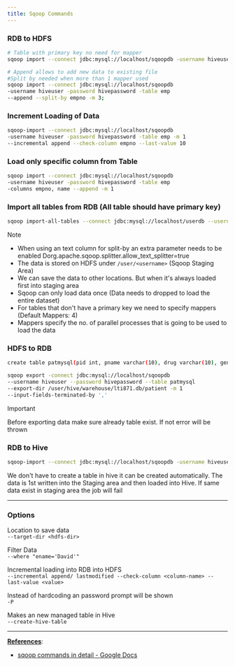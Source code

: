```yaml
---
title: Sqoop Commands
---
```


### RDB to HDFS

````bash
# Table with primary key no need for mapper
sqoop import --connect jdbc:mysql://localhost/sqoopdb -username hiveuser -password hivepassword -table emp -m 1

# Append allows to add new data to existing file
#Split by needed when more than 1 mapper used
sqoop import --connect jdbc:mysql://localhost/sqoopdb 
-username hiveuser -password hivepassword -table emp
--append --split-by empno -m 3;
````

### Increment Loading of Data

````bash
sqoop-import --connect jdbc:mysql://localhost/sqoopdb 
-username hiveuser -password hivepassword -table emp -m 1 
--incremental append --check-column empno --last-value 10
````

### Load only specific column from Table

````bash
sqoop import --connect jdbc:mysql://localhost/sqoopdb 
-username hiveuser -password hivepassword -table emp 
-columns empno, name --append -m 1
````

### Import all tables from RDB (All table should have primary key)

````bash
sqoop import-all-tables --connect jdbc:mysql://localhost/userdb --username root
````

 > [!NOTE]
 > * When using an text column for split-by an extra parameter needs to be enabled
 >   Dorg.apache.sqoop.splitter.allow_text_splitter=true
 > * The data is stored on HDFS under `/user/<username>` (Sqoop Staging Area)
 > * We can save the data to other locations. But when it's always loaded first into staging area
 > * Sqoop can only load data once (Data needs to dropped to load the entire dataset)
 > * For tables that don't have a primary key we need to specify mappers (Default Mappers: 4)
 > * Mappers specify the no. of parallel processes that is going to be used to load the data

### HDFS to RDB

````bash
create table patmysql(pid int, pname varchar(10), drug varchar(10), gender varchar(10), amt int);

sqoop export -connect jdbc:mysql://localhost/sqoopdb 
--username hiveuser --password hivepassword --table patmysql 
--export-dir /user/hive/warehouse/lti871.db/patient -m 1 
--input-fields-terminated-by ','
````

 > [!IMPORTANT]
 > Before exporting data make sure already table exist. If not error will be thrown

### RDB to Hive

````bash
sqoop-import --connect jdbc:mysql://localhost/sqoopdb -username hiveuser -password hivepassword --table emp -create-hive-table -hive-table lti871.employeehive -hive-import --fields-terminated-by ',' -m 1;
````

We don't have to create a table in hive it can be created automatically. The data is 1st written into the Staging area and then loaded into Hive. If same data exist in staging area the job will fail

---

### Options

Location to save data  
`--target-dir <hdfs-dir>`

Filter Data  
`--where "ename='David'"`

Incremental loading into RDB into HDFS  
`--incremental append/ lastmodified --check-column <column-name> --last-value <value>`

Instead of hardcoding an password prompt will be shown  
`-P`

Makes an new managed table in Hive  
`--create-hive-table`

---

**<u>References</u>**:

* [sqoop commands in detail - Google Docs](https://docs.google.com/document/d/1ZX05d3VqdIP3DrOGZ85X0jvFtGiiXsmx4cnqUm1LKhA/edit)